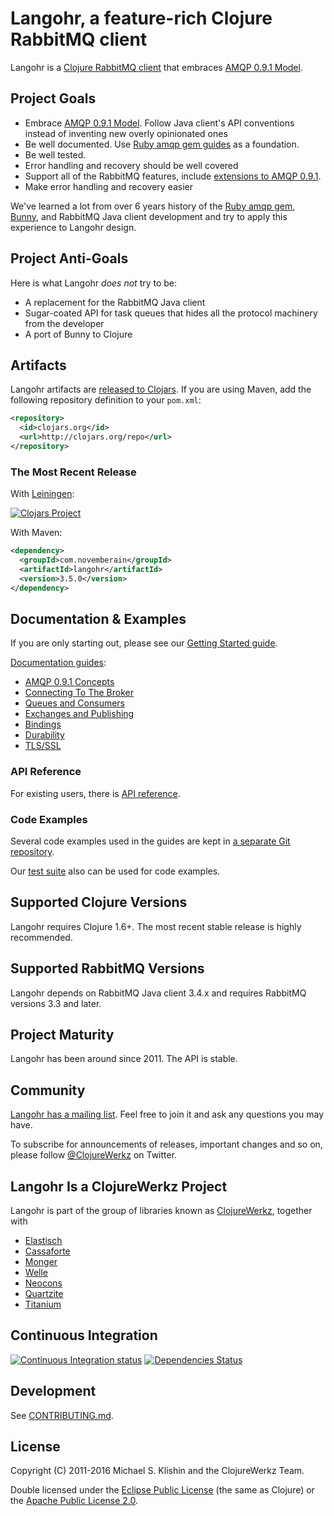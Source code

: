 # Langohr, a feature-rich Clojure RabbitMQ client

Langohr is a [Clojure RabbitMQ client](http://clojurerabbitmq.info) that embraces [AMQP 0.9.1 Model](http://www.rabbitmq.com/tutorials/amqp-concepts.html).


## Project Goals

 * Embrace [AMQP 0.9.1 Model](http://www.rabbitmq.com/tutorials/amqp-concepts.html). Follow Java client's API conventions instead of inventing new overly opinionated ones
 * Be well documented. Use [Ruby amqp gem guides](http://rubyamqp.info) as a foundation.
 * Be well tested.
 * Error handling and recovery should be well covered
 * Support all of the RabbitMQ features, include [extensions to AMQP 0.9.1](http://www.rabbitmq.com/extensions.html).
 * Make error handling and recovery easier

We've learned a lot from over 6 years history of the [Ruby amqp
gem](http://rubyamqp.info), [Bunny](http://rubybunny.info), and RabbitMQ Java
client development and try to apply this experience to Langohr design.

## Project Anti-Goals

Here is what Langohr *does not* try to be:

 * A replacement for the RabbitMQ Java client
 * Sugar-coated API for task queues that hides all the protocol machinery from the developer
 * A port of Bunny to Clojure


## Artifacts

Langohr artifacts are [released to Clojars](https://clojars.org/com.novemberain/langohr). If you are using Maven, add the following repository
definition to your `pom.xml`:

``` xml
<repository>
  <id>clojars.org</id>
  <url>http://clojars.org/repo</url>
</repository>
```

### The Most Recent Release

With [Leiningen](http://leiningen.org):

[![Clojars Project](http://clojars.org/com.novemberain/langohr/latest-version.svg)](http://clojars.org/com.novemberain/langohr)


With Maven:

``` xml
<dependency>
  <groupId>com.novemberain</groupId>
  <artifactId>langohr</artifactId>
  <version>3.5.0</version>
</dependency>
```


## Documentation & Examples

If you are only starting out, please see our [Getting Started guide](http://clojurerabbitmq.info/articles/getting_started.html).

[Documentation guides](http://clojurerabbitmq.info):

 * [AMQP 0.9.1 Concepts](http://www.rabbitmq.com/tutorials/amqp-concepts.html)
 * [Connecting To The Broker](http://clojurerabbitmq.info/articles/connecting.html)
 * [Queues and Consumers](http://clojurerabbitmq.info/articles/queues.html)
 * [Exchanges and Publishing](http://clojurerabbitmq.info/articles/exchanges.html)
 * [Bindings](http://clojurerabbitmq.info/articles/bindings.html)
 * [Durability](http://clojurerabbitmq.info/articles/durability.html)
 * [TLS/SSL](http://clojurerabbitmq.info/articles/tls.html)


### API Reference

For existing users, there is [API reference](http://reference.clojurerabbitmq.info).


### Code Examples

Several code examples used in the guides are kept in [a separate Git repository](https://github.com/clojurewerkz/langohr.examples).

Our [test suite](https://github.com/michaelklishin/langohr/tree/master/test/langohr/test) also can be used for code examples.


## Supported Clojure Versions

Langohr requires Clojure 1.6+. The most recent
stable release is highly recommended.


## Supported RabbitMQ Versions

Langohr depends on RabbitMQ Java client 3.4.x and requires
RabbitMQ versions 3.3 and later.


## Project Maturity

Langohr has been around since 2011. The API is stable.



## Community

[Langohr has a mailing
list](https://groups.google.com/forum/#!forum/clojure-rabbitmq). Feel
free to join it and ask any questions you may have.

To subscribe for announcements of releases, important changes and so
on, please follow [@ClojureWerkz](https://twitter.com/#!/clojurewerkz)
on Twitter.


## Langohr Is a ClojureWerkz Project

Langohr is part of the group of libraries known as [ClojureWerkz](http://clojurewerkz.org), together with

 * [Elastisch](https://clojureelasticsearch.info)
 * [Cassaforte](https://clojurecassandra.info)
 * [Monger](https://clojuremongodb.info)
 * [Welle](https://clojureriak.info)
 * [Neocons](https://clojureneo4j.info)
 * [Quartzite](https://clojurequartz.info)
 * [Titanium](https://titanium.clojurewerkz.org)



## Continuous Integration

[![Continuous Integration status](https://secure.travis-ci.org/michaelklishin/langohr.png)](http://travis-ci.org/michaelklishin/langohr)
[![Dependencies Status](http://jarkeeper.com/michaelklishin/langohr/status.png)](http://jarkeeper.com/michaelklishin/langohr)


## Development

See [CONTRIBUTING.md](https://github.com/michaelklishin/langohr/blob/master/CONTRIBUTING.md).


## License

Copyright (C) 2011-2016 Michael S. Klishin and the ClojureWerkz Team.

Double licensed under the [Eclipse Public License](http://www.eclipse.org/legal/epl-v10.html) (the same as Clojure) or
the [Apache Public License 2.0](http://www.apache.org/licenses/LICENSE-2.0.html).
